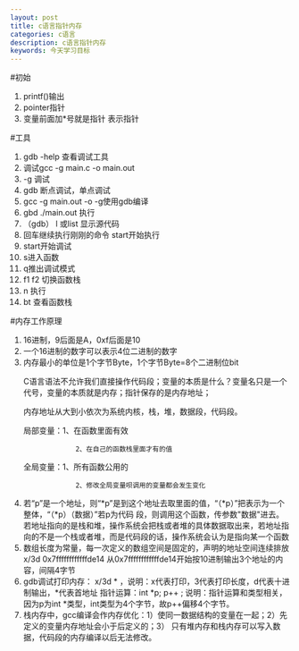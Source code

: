 ```yaml
---
layout: post
title: c语言指针内存
categories: c语言
description: c语言指针内存
keywords: 今天学习目标
---
```




#初始
<ol>
	<li>printf()输出</li>
  <li>pointer指针</li>
  <li>变量前面加*号就是指针 表示指针</li>
</ol>

#工具

<ol>
	<li>gdb -help 查看调试工具</li>
	<li>调试gcc -g main.c -o main.out</li>
	<li>-g 调试</li>
	<li>gdb 断点调试，单点调试</li>
	<li>gcc -g main.out -o   -g使用gdb编译</li>
	<li>gbd ./main.out  执行</li>
	<li>（gdb） l  或list  显示源代码</li>
	<li>回车继续执行刚刚的命令  start开始执行</li>
	<li>start开始调试</li>
	<li>s进入函数</li>
	<li>q推出调试模式</li>
	<li>f1 f2 切换函数栈</li>
	<li>n 执行</li>
	<li>bt 查看函数栈</li>
</ol>

#内存工作原理

<ol>
 <li>16进制，9后面是A，0xf后面是10</li>	
 <li>一个16进制的数字可以表示4位二进制的数字</li>
 <li>内存最小的单位是1个字节Byte，1个字节Byte=8个二进制位bit</li>
<p>C语言语法不允许我们直接操作代码段；变量的本质是什么？变量名只是一个代号，变量的本质就是内存；指针保存的是内存地址；</p>
<p>内存地址从大到小依次为系统内核，栈，堆，数据段，代码段。</p>
<p>局部变量：1、在函数里面有效

                 2、在自己的函数栈里面才有的值

全局变量：1、所有函数公用的

                 2、修改全局变量呗调用的变量都会发生变化
 </p>
	<li>若“p”是一个地址，则“*p”是到这个地址去取里面的值，“（*p）”把表示为一个整体，“（*p）（数据）”若p为代码 段，则调用这个函数，传参数"数据"进去。
		若地址指向的是栈和堆，操作系统会把栈或者堆的具体数据取出来，若地址指向的不是一个栈或者堆，而是代码段的话，操作系统会认为是指向某一个函数
	</li>
	<li>数组长度为常量，每一次定义的数组空间是固定的，声明的地址空间连续排放x/3d 0x7ffffffffffffde14   从0x7ffffffffffffde14开始按10进制输出3个地址的内容，间隔4字节</li>
	<li>gdb调试打印内存： x/3d  *    ，说明：x代表打印，3代表打印长度，d代表十进制输出，*代表首地址
		指针运算：int *p; p++ ;  说明：指针运算和类型相关，因为p为int *类型，int类型为4个字节，故p++偏移4个字节。
	</li>
	<li>栈内存中，gcc编译会作内存优化：1）使同一数据结构的变量在一起；2）先定义的变量内存地址会小于后定义的；3）
只有堆内存和栈内存可以写入数据，代码段的内存编译以后无法修改。</li>
</ol>

